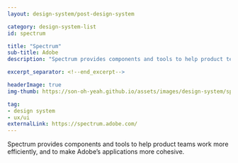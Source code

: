 ```yaml
---
layout: design-system/post-design-system

category: design-system-list
id: spectrum

title: "Spectrum"
sub-title: Adobe
description: "Spectrum provides components and tools to help product teams work more efficiently, and to make Adobe’s applications more cohesive."

excerpt_separator: <!--end_excerpt-->

headerImage: true
img-thumb: https://son-oh-yeah.github.io/assets/images/design-system/spectrum_illustration_desktop@2x.png

tag:
- design system
- ux/ui
externalLink: https://spectrum.adobe.com/
---
```


Spectrum provides components and tools to help product teams work more efficiently, and to make Adobe’s applications more cohesive.
<!--end_excerpt-->
